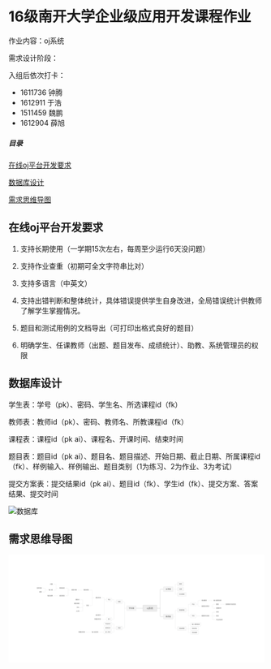 
# 16级南开大学企业级应用开发课程作业

作业内容：oj系统

需求设计阶段：

入组后依次打卡： 

- 1611736 钟腾
- 1612911 于浩
- 1511459 魏鹏
- 1612904 薛旭

##### 目录 
[在线oj平台开发要求](##在线oj平台开发要求)  

[数据库设计](##数据库设计)    

[需求思维导图](##需求思维导图)

## 在线oj平台开发要求

1. 支持长期使用（一学期15次左右，每周至少运行6天没问题）

2. 支持作业查重（初期可全文字符串比对）

3. 支持多语言（中英文）

4. 支持出错判断和整体统计，具体错误提供学生自身改进，全局错误统计供教师了解学生掌握情况。

5. 题目和测试用例的文档导出（可打印出格式良好的题目）

6. 明确学生、任课教师（出题、题目发布、成绩统计）、助教、系统管理员的权限

## 数据库设计

学生表：学号（pk）、密码、学生名、所选课程id（fk）

教师表：教师id（pk）、密码、教师名、所教课程id（fk）

课程表：课程id（pk ai）、课程名、开课时间、结束时间

题目表：题目id（pk ai）、题目名、题目描述、开始日期、截止日期、所属课程id（fk）、样例输入、样例输出、题目类别（1为练习、2为作业、3为考试）

提交方案表：提交结果id（pk ai）、题目id（fk）、学生id（fk）、提交方案、答案结果、提交时间

![数据库](/Users/shawn/Documents/Online-Coding-Judgement-System/img/OJsystem.png)

## 需求思维导图
![oj系统思维导图](img/oj系统思维导图.png)

